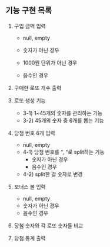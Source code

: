 ## 기능 구현 목록


1) 구입 금액 입력 
   - null, empty
   
   - 숫자가 아닌 경우
   - 1000원 단위가 아닌 경우
   - 음수인 경우


2) 구매한 로또 개수 출력


3) 로또 생성 기능
   - 3-1) 1~45개의 숫자를 관리하는 기능
   - 3-2) 45개의 숫자 중 6개를 뽑는 기능


4) 당첨 번호 6개 입력
   - null, empty
   - 4-1) 당첨 번호를 “, “로 split하는 기능
       - 숫자가 아닌 경우
       - 음수인 경우
   - 4-2) split한 걸 숫자로 변경


5) 보너스 볼 입력
   - null, empty
   - 숫자가 아닌 경우
   - 음수인 경우


6) 당첨 숫자와 각 로또 숫자들 비교


7) 당첨 통계 출력
